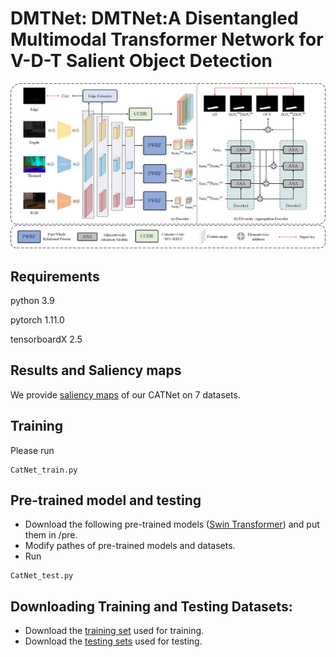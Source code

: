 # DMTNet: DMTNet:A Disentangled Multimodal Transformer Network for V-D-T Salient Object Detection




![](./figs/Overview.png)

## Requirements
python 3.9

pytorch 1.11.0

tensorboardX 2.5
## Results and Saliency maps
We provide [saliency maps](https://drive.google.com/file/d/1USRmpamaV5RJyI3iWp3J12bIZ0i-kbjr/view?usp=sharing) of our CATNet on 7 datasets.
## Training
Please run 
```
CatNet_train.py
```
## Pre-trained model and testing
- Download the following pre-trained models ([Swin Transformer](https://github.com/SwinTransformer/storage/releases/download/v1.0.0/swin_base_patch4_window12_384_22k.pth)) and put them in /pre.
- Modify pathes of pre-trained models and datasets.
- Run 
```
CatNet_test.py
```
## Downloading Training and Testing Datasets:
- Download the [training set](https://drive.google.com/file/d/1BPt09rbgSYQcu0LpQoKSNVgXA3aYvkF7/view?usp=sharing) used for training.
- Download the [testing sets](https://drive.google.com/file/d/1wAVNEYDrTZK7oWB4J-3MTXmAo1AsVZCj/view?usp=sharing) used for testing.




